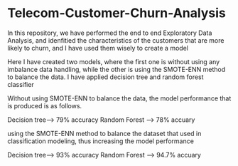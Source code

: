 # Telecom-Customer-Churn-Analysis
In this repository, we have performed the end to end Exploratory Data Analysis, and idenfitied the characteristics of the customers that are more likely to churn, and I have used them wisely to create a model


Here I have created two models, where the first one is without using any imbalance data handling, while the other is using the SMOTE-ENN method to balance the data.
I have applied decision tree and random forest classifier

Without using SMOTE-ENN to balance the data, the model performance that is produced is as follows.

Decision tree--> 79% accuracy Random Forest --> 78% accuary

using the SMOTE-ENN method to balance the dataset that used in classification modeling, thus increasing the model performance

Decision tree--> 93% accuracy Random Forest --> 94.7% accuary
